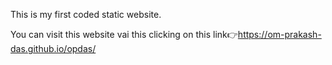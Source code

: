 This is my first coded static website.


You can visit this website vai this clicking on this link👉https://om-prakash-das.github.io/opdas/
